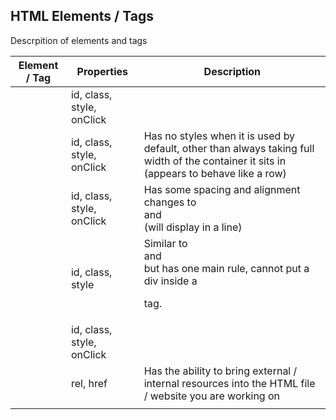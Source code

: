 
## HTML Elements / Tags

Descrpition of elements and tags

| Element / Tag | Properties | Description 
| ------ | ------ | ------- |
| <section> | id, class, style, onClick | 
| <div> | id, class, style, onClick | Has no styles when it is used by default, other than always taking full width of the container it sits in (appears to behave like a row)
| <span> | id, class, style, onClick | Has some spacing and alignment changes to <div> and <section> (will display in a line)
| <p> | id, class, style | Similar to <div> and <section> but has one main rule, cannot put a div inside a <p> tag.
| <body> | id, class, style, onClick |
| <link /> | rel, href | Has the ability to bring external / internal resources into the HTML file / website you are working on
| <script /> | rel, href |
| <html> | id, class |



|  Tag  | Example 
| ------ | ------ |
| <div> | <section><div>Stuff inside the div</div></section>
| <section> | <div><section>Stuff inside the div</section></div>